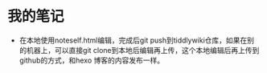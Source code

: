 # 我的笔记

* 在本地使用noteself.html编辑，完成后git push到tiddlywiki仓库，如果在别的机器上，可以直接git clone到本地后编辑再上传，这个本地编辑后再上传到github的方式，和hexo 博客的内容发布一样。

